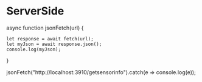 # ServerSide

async function jsonFetch(url) {

    let response = await fetch(url);
    let myJson = await response.json();
    console.log(myJson);
}

jsonFetch("http://localhost:3910/getsensorinfo").catch(e => console.log(e));
